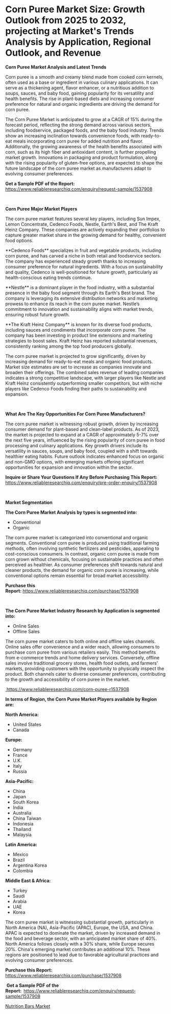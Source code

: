 <p><h1>Corn Puree Market Size: Growth Outlook from 2025 to 2032, projecting at Market's Trends Analysis by Application, Regional Outlook, and Revenue</h1></p><p><strong>Corn Puree Market Analysis and Latest Trends</strong></p>
<p><p>Corn puree is a smooth and creamy blend made from cooked corn kernels, often used as a base or ingredient in various culinary applications. It can serve as a thickening agent, flavor enhancer, or a nutritious addition to soups, sauces, and baby food, gaining popularity for its versatility and health benefits. The rise in plant-based diets and increasing consumer preference for natural and organic ingredients are driving the demand for corn puree.</p><p>The Corn Puree Market is anticipated to grow at a CAGR of 15% during the forecast period, reflecting the strong demand across various sectors, including foodservice, packaged foods, and the baby food industry. Trends show an increasing inclination towards convenience foods, with ready-to-eat meals incorporating corn puree for added nutrition and flavor. Additionally, the growing awareness of the health benefits associated with corn, such as its high fiber and antioxidant content, is further propelling market growth. Innovations in packaging and product formulation, along with the rising popularity of gluten-free options, are expected to shape the future landscape of the corn puree market as manufacturers adapt to evolving consumer preferences.</p></p>
<p><strong>Get a Sample PDF of the Report:&nbsp;</strong> <a href="https://www.reliableresearchiq.com/enquiry/request-sample/1537908?utm_campaign=3100&utm_medium=2&utm_source=Github&utm_content=ia&utm_term=07042025&utm_id=corn-puree">https://www.reliableresearchiq.com/enquiry/request-sample/1537908</a></p>
<p>&nbsp;</p>
<p><strong>Corn Puree Major Market Players</strong></p>
<p><p>The corn puree market features several key players, including Sun Impex, Lemon Concentrate, Cedenco Foods, Nestle, Earth's Best, and The Kraft Heinz Company. These companies are actively expanding their portfolios to capture greater market share in the growing demand for healthy, convenient food options.</p><p>**Cedenco Foods** specializes in fruit and vegetable products, including corn puree, and has carved a niche in both retail and foodservice sectors. The company has experienced steady growth thanks to increasing consumer preference for natural ingredients. With a focus on sustainability and quality, Cedenco is well-positioned for future growth, particularly as health-conscious eating trends continue.</p><p>**Nestle** is a dominant player in the food industry, with a substantial presence in the baby food segment through its Earth's Best brand. The company is leveraging its extensive distribution networks and marketing prowess to enhance its reach in the corn puree market. Nestle’s commitment to innovation and sustainability aligns with market trends, ensuring robust future growth.</p><p>**The Kraft Heinz Company** is known for its diverse food products, including sauces and condiments that incorporate corn puree. The company has been investing in product line extensions and marketing strategies to boost sales. Kraft Heinz has reported substantial revenues, consistently ranking among the top food producers globally.</p><p>The corn puree market is projected to grow significantly, driven by increasing demand for ready-to-eat meals and organic food products. Market size estimates are set to increase as companies innovate and broaden their offerings. The combined sales revenue of leading companies indicates a strong competitive landscape, with larger players like Nestle and Kraft Heinz consistently outperforming smaller competitors, but with niche players like Cedenco Foods finding their paths to sustainability and expansion.</p></p>
<p>&nbsp;</p>
<p><strong>What Are The Key Opportunities For Corn Puree Manufacturers?</strong></p>
<p><p>The corn puree market is witnessing robust growth, driven by increasing consumer demand for plant-based and clean-label products. As of 2023, the market is projected to expand at a CAGR of approximately 5-7% over the next five years, influenced by the rising popularity of corn puree in food processing and culinary applications. Key growth drivers include its versatility in sauces, soups, and baby food, coupled with a shift towards healthier eating habits. Future outlook indicates enhanced focus on organic and non-GMO options, with emerging markets offering significant opportunities for expansion and innovation within the sector.</p></p>
<p><strong>Inquire or Share Your Questions If Any Before Purchasing This Report:</strong> <a href="https://www.reliableresearchiq.com/enquiry/pre-order-enquiry/1537908?utm_campaign=3100&utm_medium=2&utm_source=Github&utm_content=ia&utm_term=07042025&utm_id=corn-puree">https://www.reliableresearchiq.com/enquiry/pre-order-enquiry/1537908</a></p>
<p>&nbsp;</p>
<p><strong>Market Segmentation</strong></p>
<p><strong>The Corn Puree Market Analysis by types is segmented into:</strong></p>
<p><ul><li>Conventional</li><li>Organic</li></ul></p>
<p><p>The corn puree market is categorized into conventional and organic segments. Conventional corn puree is produced using traditional farming methods, often involving synthetic fertilizers and pesticides, appealing to cost-conscious consumers. In contrast, organic corn puree is made from corn grown without chemicals, focusing on sustainable practices and often perceived as healthier. As consumer preferences shift towards natural and cleaner products, the demand for organic corn puree is increasing, while conventional options remain essential for broad market accessibility.</p></p>
<p><strong>Purchase this Report:&nbsp;</strong><a href="https://www.reliableresearchiq.com/purchase/1537908?utm_campaign=3100&utm_medium=2&utm_source=Github&utm_content=ia&utm_term=07042025&utm_id=corn-puree">https://www.reliableresearchiq.com/purchase/1537908</a></p>
<p>&nbsp;</p>
<p><strong>The Corn Puree Market Industry Research by Application is segmented into:</strong></p>
<p><ul><li>Online Sales</li><li>Offline Sales</li></ul></p>
<p><p>The corn puree market caters to both online and offline sales channels. Online sales offer convenience and a wider reach, allowing consumers to purchase corn puree from various retailers easily. This method benefits from e-commerce trends and home delivery services. Conversely, offline sales involve traditional grocery stores, health food outlets, and farmers' markets, providing customers with the opportunity to physically inspect the product. Both channels cater to diverse consumer preferences, contributing to the growth and accessibility of corn puree in the market.</p></p>
<p><a href="https://www.reliableresearchiq.com/corn-puree-r1537908?utm_campaign=3100&utm_medium=2&utm_source=Github&utm_content=ia&utm_term=07042025&utm_id=corn-puree">&nbsp;https://www.reliableresearchiq.com/corn-puree-r1537908</a></p>
<p><strong>In terms of Region, the Corn Puree Market Players available by Region are:</strong></p>
<p>
    <p> <strong> North America: </strong>
        <ul>
            <li>United States</li>
            <li>Canada</li>
        </ul>
        </p> 
    <p> <strong> Europe: </strong>
        <ul>
            <li>Germany</li>
            <li>France</li>
            <li>U.K.</li>
            <li>Italy</li>
            <li>Russia</li>
        </ul>
        </p> 
    <p> <strong> Asia-Pacific: </strong>
        <ul>
            <li>China</li>
            <li>Japan</li>
            <li>South Korea</li>
            <li>India</li>
            <li>Australia</li>
            <li>China Taiwan</li>
            <li>Indonesia</li>
            <li>Thailand</li>
            <li>Malaysia</li>
        </ul>
        </p> 
    <p> <strong> Latin America: </strong>
        <ul>
            <li>Mexico</li>
            <li>Brazil</li>
            <li>Argentina Korea</li>
            <li>Colombia</li>
        </ul>
        </p> 
    <p> <strong> Middle East & Africa: </strong>
        <ul>
            <li>Turkey</li>
            <li>Saudi</li>
            <li>Arabia</li>
            <li>UAE</li>
            <li>Korea</li>
        </ul>
    </p>
    </p>
<p><p>The corn puree market is witnessing substantial growth, particularly in North America (NA), Asia-Pacific (APAC), Europe, the USA, and China. APAC is expected to dominate the market, driven by increased demand in the food and beverage sector, with an anticipated market share of 40%. North America follows closely with a 30% share, while Europe secures 20%. China's emerging market contributes an additional 10%. These regions are positioned to lead due to favorable agricultural practices and evolving consumer preferences.</p></p>
<p><strong>Purchase this Report: </strong><a href="https://www.reliableresearchiq.com/purchase/1537908?utm_campaign=3100&utm_medium=2&utm_source=Github&utm_content=ia&utm_term=07042025&utm_id=corn-puree">https://www.reliableresearchiq.com/purchase/1537908</a></p>
<p>&nbsp;<strong>Get a Sample PDF of the Report:&nbsp;&nbsp;</strong><a href="https://www.reliableresearchiq.com/enquiry/request-sample/1537908?utm_campaign=3100&utm_medium=2&utm_source=Github&utm_content=ia&utm_term=07042025&utm_id=corn-puree">https://www.reliableresearchiq.com/enquiry/request-sample/1537908</a></p>
<p><strong></strong></p>
<p><p><a href="https://github.com/balapopepi/Market-Research-Report-List-1/blob/main/nutrition-bars-market.md?utm_campaign=3100&utm_medium=2&utm_source=Github&utm_content=ia&utm_term=07042025&utm_id=corn-puree">Nutrition Bars Market</a></p></p>